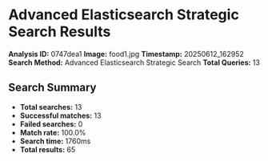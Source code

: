 # Advanced Elasticsearch Strategic Search Results

**Analysis ID:** 0747dea1
**Image:** food1.jpg
**Timestamp:** 20250612_162952
**Search Method:** Advanced Elasticsearch Strategic Search
**Total Queries:** 13

## Search Summary

- **Total searches:** 13
- **Successful matches:** 13
- **Failed searches:** 0
- **Match rate:** 100.0%
- **Search time:** 1760ms
- **Total results:** 65

